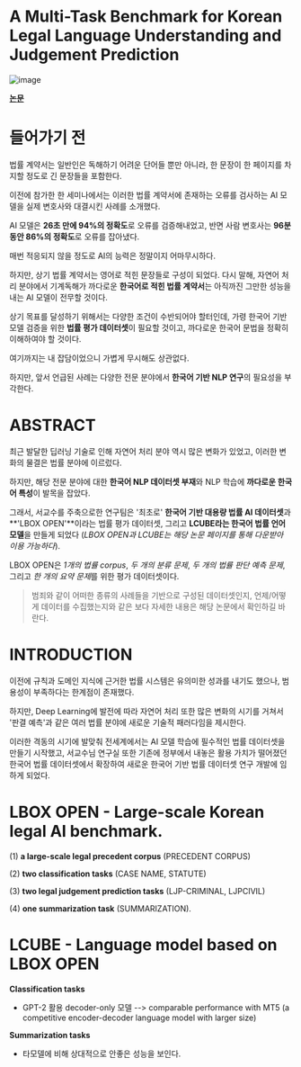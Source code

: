 # A Multi-Task Benchmark for Korean Legal Language Understanding and Judgement Prediction
![image](https://user-images.githubusercontent.com/39285147/184294516-0dad2074-9c87-44f1-af52-6ea4c0b5f174.png)

[**논문**](https://arxiv.org/abs/2206.05224)

# 들어가기 전

법률 계약서는 일반인은 독해하기 어려운 단어들 뿐만 아니라, 한 문장이 한 페이지를 차지할 정도로 긴 문장들을 포함한다.

이전에 참가한 한 세미나에서는 이러한 법률 계약서에 존재하는 오류를 검사하는 AI 모델을 실제 변호사와 대결시킨 사례를 소개했다.

AI 모델은 **26초 만에 94%의 정확도**로 오류를 검증해내었고, 반면 사람 변호사는 **96분 동안 86%의 정확도**로 오류를 잡아냈다.

매번 적응되지 않을 정도로 AI의 능력은 정말이지 어마무시하다.

하지만, 상기 법률 계약서는 영어로 적힌 문장들로 구성이 되었다. 다시 말해, 자연어 처리 분야에서 기계독해가 까다로운 **한국어로 적힌 법률 계약서**는 아직까진 그만한 성능을 내는 AI 모델이 전무할 것이다.

상기 목표를 달성하기 위해서는 다양한 조건이 수반되어야 할터인데, 가령 한국어 기반 모델 검증을 위한 **법률 평가 데이터셋**이 필요할 것이고, 까다로운 한국어 문법을 정확히 이해하여야 할 것이다.

여기까지는 내 잡담이었으니 가볍게 무시해도 상관없다.

하지만, 앞서 언급된 사례는 다양한 전문 분야에서 **한국어 기반 NLP 연구**의 필요성을 부각한다.

# ABSTRACT
최근 발달한 딥러닝 기술로 인해 자연어 처리 분야 역시 많은 변화가 있었고, 이러한 변화의 물결은 법률 분야에 이르렀다.

하지만, 해당 전문 분야에 대한 **한국어 NLP 데이터셋 부재**와 NLP 학습에 **까다로운 한국어 특성**이 발목을 잡았다.

그래서, 서교수를 주축으로한 연구팀은 '최초로' **한국어 기반 대용량 법률 AI 데이터셋**과 **'LBOX OPEN'**이라는 법률 평가 데이터셋, 그리고 **LCUBE라는 한국어 법률 언어 모델**을 만들게 되었다 (*LBOX OPEN과 LCUBE는 해당 논문 페이지를 통해 다운받아 이용 가능하다*).

LBOX OPEN은 *1개의 법률 corpus*, *두 개의 분류 문제*, *두 개의 법률 판단 예측 문제*, 그리고 *한 개의 요약 문제*를 위한 평가 데이터셋이다.

> 범죄와 같이 어떠한 종류의 사례들을 기반으로 구성된 데이터셋인지, 언제/어떻게 데이터를 수집했는지와 같은 보다 자세한 내용은 해당 논문에서 확인하길 바란다.

# INTRODUCTION
이전에 규칙과 도메인 지식에 근거한 법률 시스템은 유의미한 성과를 내기도 했으나, 범용성이 부족하다는 한계점이 존재했다.

하지만, Deep Learning에 발전에 따라 자연어 처리 또한 많은 변화의 시기를 거쳐서 '판결 예측'과 같은 여러 법률 분야에 새로운 기술적 패러다임을 제시한다.

이러한 격동의 시기에 발맞춰 전세계에서는 AI 모델 학습에 필수적인 법률 데이터셋을 만들기 시작했고, 서교수님 연구실 또한 기존에 정부에서 내놓은 활용 가치가 떨어졌던 한국어 법률 데이터셋에서 확장하여 새로운 한국어 기반 법률 데이터셋 연구 개발에 임하게 되었다.

# LBOX OPEN - Large-scale Korean legal AI benchmark.

(1) **a large-scale legal precedent corpus** (PRECEDENT CORPUS)

(2) **two classification tasks** (CASE NAME, STATUTE)

(3) **two legal judgement prediction tasks** (LJP-CRIMINAL, LJPCIVIL)

(4) **one summarization task** (SUMMARIZATION).

# LCUBE - Language model based on LBOX OPEN
**Classification tasks**
- GPT-2 활용 decoder-only 모델 --> comparable performance with MT5 (a competitive encoder-decoder language model with larger size)

**Summarization tasks**
- 타모델에 비해 상대적으로 안좋은 성능을 보인다.




